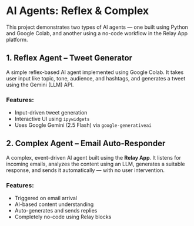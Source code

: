 # AI Agents: Reflex & Complex
This project demonstrates two types of AI agents — one built using Python and Google Colab, and another using a no-code workflow in the Relay App platform.

## 1. Reflex Agent – Tweet Generator

A simple reflex-based AI agent implemented using Google Colab. It takes user input like topic, tone, audience, and hashtags, and generates a tweet using the Gemini (LLM) API.

### Features:
- Input-driven tweet generation
- Interactive UI using `ipywidgets`
- Uses Google Gemini (2.5 Flash) via `google-generativeai`

## 2. Complex Agent – Email Auto-Responder

A complex, event-driven AI agent built using the **Relay App**. It listens for incoming emails, analyzes the content using an LLM, generates a suitable response, and sends it automatically — with no user intervention.

### Features:
- Triggered on email arrival
- AI-based content understanding
- Auto-generates and sends replies
- Completely no-code using Relay blocks

